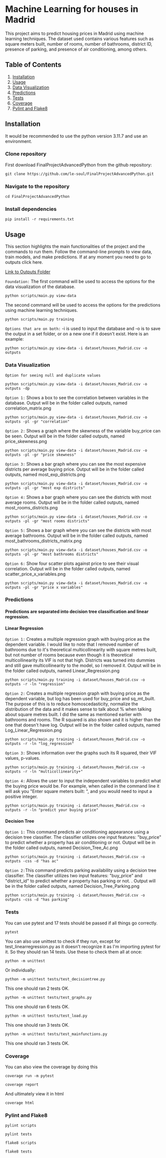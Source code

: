 # Machine Learning for houses in Madrid
This project aims to predict housing prices in Madrid using machine learning techniques. The dataset used contains various features such as square meters built, number of rooms, number of bathrooms, district ID, presence of parking, and presence of air conditioning, among others.

## Table of Contents
1. [Installation](#installation)
2. [Usage](#usage)
3. [Data Visualization](#data-visualization)
4. [Predictions](#predictions)
5. [Tests](#tests)
6. [Coverage](#coverage)
7. [Pylint and Flake8](#pylint-and-flake8)

## Installation
It would be recommended to use the python version 3.11.7 and use an environment.
### Clone repository
First download FinalProjectAdvancedPython from the github repository:

    git clone https://github.com/le-soul/FinalProjectAdvancedPython.git

### Navigate to the repository
    cd FinalProjectAdvancedPython

### Install dependencies
    pip install -r requirements.txt

## Usage
This section highlights the main functionalities of the project and the commands to run them. Follow the command-line prompts to view data, train models, and make predictions. If at any moment you need to go to outputs click here.

[Link to Outputs Folder](outputs/)

`Foundation:` The first command will be used to access the options for the data visualization of the database.
```
python scripts/main.py view-data
```
The second command will be used to access the options for the predictions using machine learning techniques.
```
python scripts/main.py training
```

`Options that are on both:` -i is used to input the database and -o is to save the output in a set folder, or on a new one if it doesn't exist. Here is an example:
```
python scripts/main.py view-data -i dataset/houses_Madrid.csv -o outputs 
```


### Data Visualization

`Option for seeing null and duplicate values`
```
python scripts/main.py view-data -i dataset/houses_Madrid.csv -o outputs -dp
```

`Option 1:` Shows a box to see the correlation between variables in the database. Output will be in the folder called outputs, named correlation_matrix.png
```
python scripts/main.py view-data -i dataset/houses_Madrid.csv -o outputs -pl -gr "correlation"
```

`Option 2:` Shows a graph where the skewness of the variable buy_price can be seen. Output will be in the folder called outputs, named price_skewness.png
```
python scripts/main.py view-data -i dataset/houses_Madrid.csv -o outputs -pl -gr "price skewness"
```

`Option 3:` Shows a bar graph where you can see the most expensive districts per average buying price. Output will be in the folder called outputs, named most_exp_districts.png
```
python scripts/main.py view-data -i dataset/houses_Madrid.csv -o outputs -pl -gr "most exp districts"
```

`Option 4:` Shows a bar graph where you can see the districts with most average rooms. Output will be in the folder called outputs, named most_rooms_districts.png
```
python scripts/main.py view-data -i dataset/houses_Madrid.csv -o outputs -pl -gr "most rooms districts"
```

`Option 5:` Shows a bar graph where you can see the districts with most average bathrooms. Output will be in the folder called outputs, named most_bathrooms_districts_matrix.png
```
python scripts/main.py view-data -i dataset/houses_Madrid.csv -o outputs -pl -gr "most bathrooms districts"
```

`Option 6:` Show four scatter plots against price to see their visual correlation. Output will be in the folder called outputs, named scatter_price_x_variables.png
```
python scripts/main.py view-data -i dataset/houses_Madrid.csv -o outputs -pl -gr "price x variables"
```

### Predictions

#### Predictions are separated into decision tree classification and linear regression.

#### Linear Regression

`Option 1:` Creates a multiple regression graph with buying price as the dependent variable. I would like to note that I removed number of bathrooms due to it's theoretical multicollinearity with square metres built, but not number of rooms because even though it is theoretical multicollinearity its VIF is not that high. Districts was turned into dummies and still gave multicollinearity to the model, so I removed it. Output will be in the folder called outputs, named Linear_Regression.png
```
python scripts/main.py training -i dataset/houses_Madrid.csv -o outputs -r -ln "regression"
```

`Option 2:` Creates a multiple regression graph with buying price as the dependent variable, but log has been used for buy_price and sq_mt_built. The purpose of this is to reduce homoscedasticity, normalize the distribution of the data and it makes sense to talk about % when talking about square metres built. I did the same as mentioned earlier with bathrooms and rooms. The R squared is also shown and it is higher than the one that doesn't have log. Output will be in the folder called outputs, named Log_Linear_Regression.png
```
python scripts/main.py training -i dataset/houses_Madrid.csv -o outputs -r -ln "log_regression"
```

`Option 3:` Shows information over the graphs such its R squared, their VIF values, p-values. 
```
python scripts/main.py training -i dataset/houses_Madrid.csv -o outputs -r -ln "multicollinearity+"
```

`Option 4:` Allows the user to input the independent variables to predict what the buying price would be. For example, when called in the command line it will ask you "Enter square meters built: ", and you would need to input a positive integer.
```
python scripts/main.py training -i dataset/houses_Madrid.csv -o outputs -r -ln "predict your buying price"
```

#### Decision Tree

`Option 1:` This command predicts air conditioning appearance using a decision tree classifier. The classifier utilizes one input features: "buy_price" to predict whether a property has air conditioning or not. Output will be in the folder called outputs, named Decision_Tree_Ac.png
```
python scripts/main.py training -i dataset/houses_Madrid.csv -o outputs -css -d "has ac"
```

`Option 2:`This command predicts parking availability using a decision tree classifier. The classifier utilizes two input features: "buy_price" and "district_id" to predict whether a property has parking or not. . Output will be in the folder called outputs, named Decision_Tree_Parking.png
```
python scripts/main.py training -i dataset/houses_Madrid.csv -o outputs -css -d "has parking"
```

### Tests

You can use pytest and 17 tests should be passed if all things go correctly.
```
pytest
```

You can also use unittest to check if they run, except for test_linearregression.py as it doesn't recognize it as I'm importing pytest for it. So they should ran 14 tests. Use these to check them all at once:
```
python -m unittest
```

Or individually:
```
python -m unittest tests/test_decisiontree.py
```
This one should ran 2 tests OK.
```
python -m unittest tests/test_graphs.py
```
This one should ran 6 tests OK.
```
python -m unittest tests/test_load.py
```
This one should ran 3 tests OK.
```
python -m unittest tests/test_mainfunctions.py
```
This one should ran 3 tests OK.


### Coverage

You can also view the coverage by doing this
```
coverage run -m pytest
```
```
coverage report
```
And ultimately view it in html
```
coverage html
```

### Pylint and Flake8

```
pylint scripts
```
```
pylint tests
```
```
flake8 scripts
```
```
flake8 tests
```